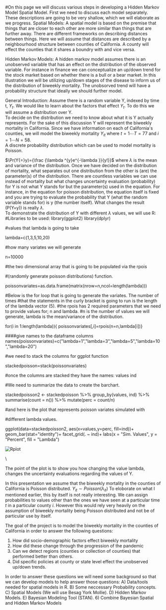 #On this page we will discuss various steps in developing a Hidden Markov Model Spatial Model. 
First we need to discuss each model separately. These descriptions are going to be very shallow, which we will elaborate as we progress. 
Spatial Models:
A spatial model is based on the premise that things that are closer to each other are more similar than things that are further away. There are different frameworks on describing distances between things. Here we will assume that distances are described by a neighbourhood structure between counties of California. A county will effect the counties that it shares a boundry with and vice versa.   

Hidden Markov Models:
A hidden markov model assumes there is an unobserved variable that has an effect on the distribution of the observed variable. For instance in finance we can conceptualize an up/down trend for the stock market based on whether there is a bull or a bear market. In this illustration we will be utilizing up/down stages of the disease to inform us of the distribution of biweekly mortality. The unobsorved trend will have a probability structure that ideally we should further model. 

General Introduction:
Assume there is a random variable Y, indexed by time t, $Y_{t}$. We would like to learn about the factors that effect $Y_{t}$. To do this we will assume a distribution over Y.  
To decide on the distribution we need to know about what it is Y actually represents. 
For the sake of this discussion Y will represent the biweekly mortality in California. 
Since we have information on each of California's counties, we will model the biweekly mortality $Y_{it}$ where $t=1 \cdots T=77$ and $i=1 \cdots N=58$.  
A discrete probability distribution which can be used to model mortality is Poisson. 

 $\Pr(Y{=}y)={\frac {\lambda ^{y}e^{-\lambda }}{y!}}$ where $\lambda$ is the mean and variance of the distribution. 
Once we have decided on the distribution of mortality, what separates out one distribution from the other is (are) the parameter(s) of the distribution. There are countless variables we can use instead of mortality but what changes uncertainty evaluation (probability) for Y is not what Y stands for but the parameter(s) used in the equation. 
For instance, in the equation for poisson distribution, the equation itself is fixed and you are trying to evaluate the probability that Y (what the random variable stands for) is y (the number itself). What changes the result (P(Y=y)) is really $\lambda$.   
To demonstrate the distribution of Y with different $\lambda$ values, we will use R:
#Libraries to be used:
library(ggplot2)
library(dplyr)

#values that lambda is going to take

lambda=c(1,3,5,10,20)

#how many variates we will generate

n=10000

#the two dimensional array that is going to be populated via the rpois 

#(randomly generate poisson distributions) function.

poissonvariates=as.data.frame(matrix(nrow=n,ncol=length(lambda)))

#Below is the for loop that is going to generate the variates. The number of times 
#that the statements in the curly bracket is going to run is the length of the lambda vector (5).
#the rpois has 2 required parameters that we need to provide values for; n and lambda. 
#n is the number of values we will generate, lambda is the mean/variance of the distribution. 

for(i in 1:length(lambda)){
poissonvariates[,i]=rpois(n=n,lambda[i])}

####give names to the dataframe columns
names(poissonvariates)=c("lambda=1","lambda=3","lambda=5","lambda=10","lambda=20")

#we need to stack the columns for ggplot function

stackedpoisson=stack(poissonvariates)

#once the columns are stacked they have the names: values ind

#We need to summarize the data to create the barchart.

stackedpoisson2 <- stackedpoisson %>% 
  group_by(values, ind) %>% 
  summarise(count = n()) %>% 
  mutate(perc = count/n) 
  
#and here is the plot that represents poisson variates simulated with 

#different lambda values. 

ggplot(data=stackedpoisson2, aes(x=values,y=perc, fill=ind))+
  geom_bar(stat="identity")+
  facet_grid(. ~ ind)+
  labs(x = "Sim. Values", y = "Percent", fill = "Lambda")
  
  
![Rplot](https://github.com/mmusal/mmusal.github.io/assets/11746560/32b2a741-5c22-4a1c-8898-d7d3b8b6e442)

\\

The point of the plot is to show you how changing the value lambda, changes the uncertainty evaluations regarding the values of Y.

In this presentation we assume that the biweekly mortality in the counties of California is Poisson distributed. 
$Y_{it}\sim Poisson(\lambda_{it})$
To eloborate on what I mentioned earlier, this by itself is not really interesting. We can assign probabilities to values other than the ones we have seen at a particular time $t$ in a particular county $i$. However this would rely very heavily on the assumption of biweekly mortality being Poisson distributed and not be of particular use by itself.  

The goal of the project is to model the biweekly mortality in the counties of California in order to answer the following questions:
1) How did socio-demographic factors effect biweekly mortality
2) How did these change through the progression of the pandemic
3) Can we detect regions (counties or collection of counties) that performed better than others.
4) Did specific policies at county or state level effect the unobserved up/down trends.

In order to answer these questions we will need some background so that we can develop models to help answer those questions:
A) Data/tools needed for spatial models in R.
B) Some neccessary Probability concepts.
C) Spatial Models (We will use Besag York Mollie).
D) Hidden Markov Models.
E) Bayesian Modeling Tool (STAN).
6) Combine Bayesian Spatial and Hidden Markov Models  
